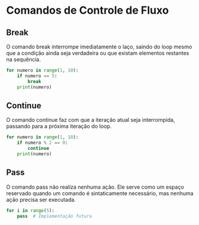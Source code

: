 # Comandos de Controle de Fluxo

## Break

O comando break interrompe imediatamente o laço, saindo do loop mesmo que a condição ainda seja verdadeira ou que existam elementos restantes na sequência.
```python
for numero in range(1, 10):
    if numero == 5:
        break
    print(numero)
```

## Continue

O comando continue faz com que a iteração atual seja interrompida, passando para a próxima iteração do loop.
```python
for numero in range(1, 10):
    if numero % 2 == 0:
        continue
    print(numero)
```
## Pass

O comando pass não realiza nenhuma ação. Ele serve como um espaço reservado quando um comando é sintaticamente necessário, mas nenhuma ação precisa ser executada.
```python
for i in range(5):
    pass  # Implementação futura
```
